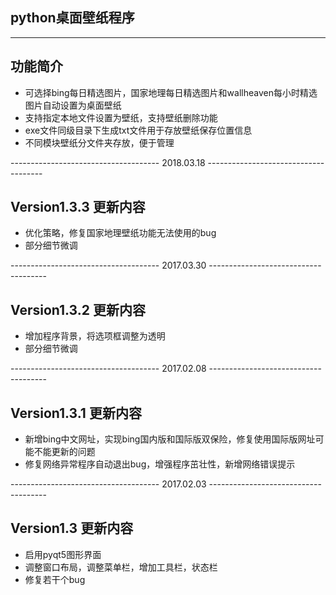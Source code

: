 ## python桌面壁纸程序


--------------------------------------------------------------------------------------
## 功能简介

* 可选择bing每日精选图片，国家地理每日精选图片和wallheaven每小时精选图片自动设置为桌面壁纸
* 支持指定本地文件设置为壁纸，支持壁纸删除功能
* exe文件同级目录下生成txt文件用于存放壁纸保存位置信息
* 不同模块壁纸分文件夹存放，便于管理

------------------------------------- 2018.03.18 -------------------------------------
## Version1.3.3 更新内容

* 优化策略，修复国家地理壁纸功能无法使用的bug
* 部分细节微调

------------------------------------- 2017.03.30 -------------------------------------
## Version1.3.2 更新内容

* 增加程序背景，将选项框调整为透明
* 部分细节微调


------------------------------------- 2017.02.08 -------------------------------------
## Version1.3.1 更新内容

* 新增bing中文网址，实现bing国内版和国际版双保险，修复使用国际版网址可能不能更新的问题
* 修复网络异常程序自动退出bug，增强程序茁壮性，新增网络错误提示


------------------------------------- 2017.02.03 -------------------------------------

## Version1.3 更新内容

* 启用pyqt5图形界面
* 调整窗口布局，调整菜单栏，增加工具栏，状态栏
* 修复若干个bug
